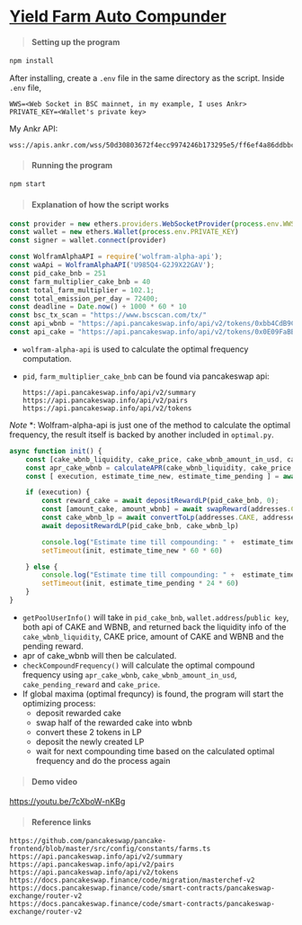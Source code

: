 # <u>Yield Farm Auto Compunder</u>

> #### Setting up the program

```bash
npm install
```

After installing, create a `.env` file in the same directory as the script. Inside `.env` file, 

```
WWS=<Web Socket in BSC mainnet, in my example, I uses Ankr>
PRIVATE_KEY=<Wallet's private key>
```

My Ankr API:

```
wss://apis.ankr.com/wss/50d30803672f4ecc9974246b173295e5/ff6ef4a86ddbbc4d098d764fd9063d6e/binance/full/main
```





> #### Running the program

```bash
npm start
```





> #### Explanation of how the script works

```javascript
const provider = new ethers.providers.WebSocketProvider(process.env.WWS);
const wallet = new ethers.Wallet(process.env.PRIVATE_KEY)
const signer = wallet.connect(provider)

const WolframAlphaAPI = require('wolfram-alpha-api');
const waApi = WolframAlphaAPI('U985Q4-G2J9X22GAV');
const pid_cake_bnb = 251
const farm_multiplier_cake_bnb = 40
const total_farm_multiplier = 102.1; 
const total_emission_per_day = 72400; 
const deadline = Date.now() + 1000 * 60 * 10
const bsc_tx_scan = "https://www.bscscan.com/tx/"
const api_wbnb = "https://api.pancakeswap.info/api/v2/tokens/0xbb4CdB9CBd36B01bD1cBaEBF2De08d9173bc095c"
const api_cake = "https://api.pancakeswap.info/api/v2/tokens/0x0E09FaBB73Bd3Ade0a17ECC321fD13a19e81cE82"

```

- `wolfram-alpha-api` is used to calculate the optimal frequency computation. 

- `pid`, `farm_multiplier_cake_bnb` can be found via pancakeswap api:

  ```
  https://api.pancakeswap.info/api/v2/summary
  https://api.pancakeswap.info/api/v2/pairs
  https://api.pancakeswap.info/api/v2/tokens
  ```

*Note* *: Wolfram-alpha-api is just one of the method to calculate the  optimal frequency, the result itself is backed by another included in `optimal.py`.



```javascript
async function init() {
    const [cake_wbnb_liquidity, cake_price, cake_wbnb_amount_in_usd, cake_pending_reward] = await getPoolUserInfo(pid_cake_bnb, wallet.address, api_cake, api_wbnb)
    const apr_cake_wbnb = calculateAPR(cake_wbnb_liquidity, cake_price, farm_multiplier_cake_bnb);
    const [ execution, estimate_time_new, estimate_time_pending ] = await checkCompoundFrequency(apr_cake_wbnb, cake_wbnb_amount_in_usd, cake_pending_reward, cake_price);

    if (execution) {
        const reward_cake = await depositRewardLP(pid_cake_bnb, 0);
        const [amount_cake, amount_wbnb] = await swapReward(addresses.CAKE, addresses.WBNB, reward_cake)
        const cake_wbnb_lp = await convertToLp(addresses.CAKE, addresses.WBNB, amount_cake, amount_wbnb)
        await depositRewardLP(pid_cake_bnb, cake_wbnb_lp)

        console.log("Estimate time till compounding: " +  estimate_time_new + " Hours")
        setTimeout(init, estimate_time_new * 60 * 60)

    } else {
        console.log("Estimate time till compounding: " +  estimate_time_pending + " Hours")
        setTimeout(init, estimate_time_pending * 24 * 60)
    }
}
```

- `getPoolUserInfo()` will take in `pid_cake_bnb`, `wallet.address`/`public key`, both api of CAKE and WBNB, and returned back the liquidity info of the `cake_wbnb_liquidity`, CAKE price, amount of CAKE and WBNB and the pending reward.
- apr of cake_wbnb will then be calculated. 
- `checkCompoundFrequency()` will calculate the optimal compound frequency using `apr_cake_wbnb`, `cake_wbnb_amount_in_usd`, `cake_pending_reward` and `cake_price`. 
- If global maxima (optimal frequncy) is found, the program will start the optimizing process:
  - deposit rewarded cake
  - swap half of the rewarded cake into wbnb
  - convert these 2 tokens in LP
  - deposit the newly created LP
  - wait for next compounding time based on the calculated optimal frequency and do the process again





> #### Demo video

https://youtu.be/7cXboW-nKBg





> #### Reference links

```
https://github.com/pancakeswap/pancake-frontend/blob/master/src/config/constants/farms.ts
https://api.pancakeswap.info/api/v2/summary
https://api.pancakeswap.info/api/v2/pairs
https://api.pancakeswap.info/api/v2/tokens
https://docs.pancakeswap.finance/code/migration/masterchef-v2
https://docs.pancakeswap.finance/code/smart-contracts/pancakeswap-exchange/router-v2
https://docs.pancakeswap.finance/code/smart-contracts/pancakeswap-exchange/router-v2
```

